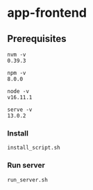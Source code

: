 # app-frontend

## Prerequisites
```
nvm -v
0.39.3

npm -v
8.0.0

node -v
v16.11.1

serve -v
13.0.2

```

### Install
```
install_script.sh
```

### Run server
```
run_server.sh
```
